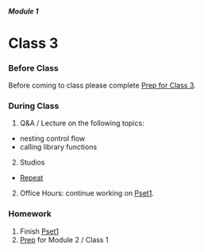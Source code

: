 ##### Module 1

# Class 3

### Before Class
Before coming to class please complete [Prep for Class 3](../class3-prep).

### During Class

1. Q&A / Lecture on the following topics:
  * nesting control flow
  * calling library functions
2. Studios
  * [Repeat](../studios/repeat) 
2. Office Hours: continue working on [Pset1](). 

### Homework
1. Finish [Pset1]()
2. [Prep]() for Module 2 / Class 1

